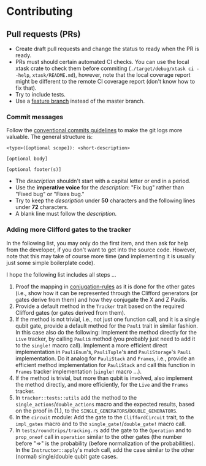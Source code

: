 Contributing
======================

Pull requests (PRs)
---------------------

- Create draft pull requests and change the status to ready when the PR is ready.
- PRs must should certain automated CI checks. You can use the local xtask crate to check
  them before commiting (`./target/debug/xtask ci --help`, `xtask/README.md`), however,
  note that the local coverage report might be different to the remote CI coverage
  report (don't know how to fix that).
- Try to include tests.
- Use a [feature branch][git-feature-branch] instead of the master branch.

### Commit messages

Follow the [conventional commits guidelines][conventional_commits] to make the git logs
more valuable. The general structure is:
```
<type>([optional scope]): <short-description>

[optional body]

[optional footer(s)]
```
- The *description* shouldn't start with a capital letter or end in a period.
- Use the **imperative voice** for the *description*: "Fix bug" rather than "Fixed bug"
  or "Fixes bug."
- Try to keep the *description* under **50** characters and the following lines under
  **72** characters.
- A blank line must follow the *description*.

### Adding more Clifford gates to the tracker

In the following list, you may only do the first item, and then ask for help from the
developer, if you don't want to get into the source code. However, note that this may
take of course more time (and implementing it is usually just some simple boilerplate
code).

I hope the following list includes all steps ...

1. Proof the mapping in [conjugation-rules] as it is done for the other gates (i.e.,
   show how it can be represented through the Clifford generators (or gates derive from
   them) and how they conjugate the X and Z Paulis.
2. Provide a default method in the `Tracker` trait based on the required Clifford gates
   (or gates derived from them).
3. If the method is not trivial, i.e., not just one function call, and it is a single
   qubit gate, provide a default method for the `Pauli` trait in similar fashion. In
   this case also do the following: Implement the method directly for the `Live`
   tracker, by calling `Pauli`s method (you probably just need to add it to the
   `single!` macro call). Implement a more efficient direct implementation in
   `PauliEnum`'s, `PauliTuple`'s and `PauliStorage`'s `Pauli` implementation. Do it
   analog for `PauliStack` and `Frames`, i.e., provide an efficient method
   implementation for `PauliStack` and call this function in `Frames` tracker
   implementation (`single!` macro ...).
4. If the method is trivial, but more than qubit is involved, also implement the method
   directly, and more efficiently, for the `Live` and the `Frames` tracker.
5. In `tracker::tests::utils` add the method to the `single_actions`/`double_actions`
   macro and the expected results, based on the proof in (1.), to the
   `SINGLE_GENERATORS`/`DOUBLE_GENERATORS`.
6. In the `circuit` module: Add the gate to the `CliffordCircuit` trait, to the
   `impl_gates` macro and to the `single_gate!`/`double_gate!` macro call.
7. In `tests/roundtrips/tracking.rs` add the gate to the `Operation` and to `prop_oneof`
   call in `operation` similar to the other gates (the number before "=>" is the
   probability (before normalization of the probabilities). In the `Instructor::apply`'s
   match call, add the case similar to the other (normal) single/double qubit gate
   cases.

[conventional_commits]: https://www.conventionalcommits.org
[git-feature-branch]: https://www.atlassian.com/git/tutorials/comparing-workflows
[conjugation-rules]: ./docs/conjugation_rules.md

